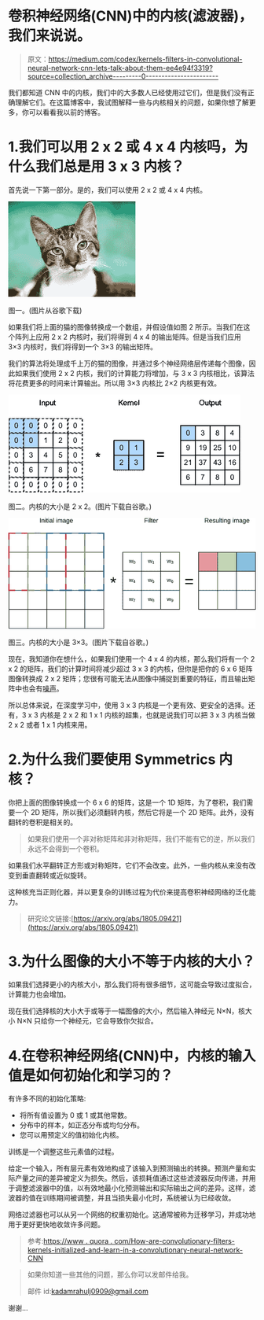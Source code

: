 # 卷积神经网络(CNN)中的内核(滤波器)，我们来说说。

> 原文：<https://medium.com/codex/kernels-filters-in-convolutional-neural-network-cnn-lets-talk-about-them-ee4e94f3319?source=collection_archive---------0----------------------->

我们都知道 CNN 中的内核，我们中的大多数人已经使用过它们，但是我们没有正确理解它们。在这篇博客中，我试图解释一些与内核相关的问题，如果你想了解更多，你可以看看我以前的博客。

# 1.我们可以用 2 x 2 或 4 x 4 内核吗，为什么我们总是用 3 x 3 内核？

首先说一下第一部分。是的，我们可以使用 2 x 2 或 4 x 4 内核。

![](img/ab14be31ca3a3dec026dd487f44367a6.png)

图一。(图片从谷歌下载)

如果我们将上面的猫的图像转换成一个数组，并假设值如图 2 所示。当我们在这个阵列上应用 2 x 2 内核时，我们将得到 4 x 4 的输出矩阵。但是当我们应用 3×3 内核时，我们将得到一个 3×3 的输出矩阵。

我们的算法将处理成千上万的猫的图像，并通过多个神经网络层传递每个图像，因此如果我们使用 2 x 2 内核，我们的计算能力将增加，与 3 x 3 内核相比，该算法将花费更多的时间来计算输出。所以用 3×3 内核比 2×2 内核更有效。

![](img/c03048319bda6cf1c55a0b54956c5f48.png)

图二。内核的大小是 2 x 2。(图片下载自谷歌。)

![](img/a0bbcdb4ee10b5fcf8ee31ee0828e113.png)

图三。内核的大小是 3×3。(图片下载自谷歌。)

现在，我知道你在想什么，如果我们使用一个 4 x 4 的内核，那么我们将有一个 2 x 2 的矩阵，我们的计算时间将减少超过 3 x 3 的内核，但你是把你的 6 x 6 矩阵图像转换成 2 x 2 矩阵；您很有可能无法从图像中捕捉到重要的特征，而且输出矩阵中也会有[噪声](https://www.google.com/search?q=noise+in+deep+learning&oq=noice+in+dee&aqs=chrome.1.69i57j0i13j0i13i30j0i10i22i30j0i5i13i30j0i8i13i30l2.7090j0j7&sourceid=chrome&ie=UTF-8)。

所以总体来说，在深度学习中，使用 3 x 3 内核是一个更有效、更安全的选择。还有，3 x 3 内核是 2 x 2 和 1 x 1 内核的超集，也就是说我们可以把 3 x 3 内核当做 2 x 2 或者 1 x 1 内核来用。

# 2.为什么我们要使用 Symmetrics 内核？

你把上面的图像转换成一个 6 x 6 的矩阵，这是一个 1D 矩阵，为了卷积，我们需要一个 2D 矩阵，所以我们必须翻转内核，然后它将是一个 2D 矩阵。此外，没有翻转的卷积是相关的。

> 如果我们使用一个非对称矩阵和非对称矩阵，我们不能有它的逆，所以我们永远不会得到一个卷积。

如果我们水平翻转正方形或对称矩阵，它们不会改变。此外，一些内核从来没有改变到垂直翻转或近似旋转。

这种核充当正则化器，并以更复杂的训练过程为代价来提高卷积神经网络的泛化能力。

> 研究论文链接:[https://arxiv.org/abs/1805.09421](https://arxiv.org/abs/1805.09421)

# 3.为什么图像的大小不等于内核的大小？

如果我们选择更小的内核大小，那么我们将有很多细节，这可能会导致过度拟合，计算能力也会增加。

现在我们选择核的大小大于或等于一幅图像的大小，然后输入神经元 N×N，核大小 N×N 只给你一个神经元，它会导致你欠拟合。

# 4.在**卷积神经网络(CNN)中，内核的输入值是如何初始化和学习的？**

有许多不同的初始化策略:

*   将所有值设置为 0 或 1 或其他常数。
*   分布中的样本，如正态分布或均匀分布。
*   您可以用预定义的值初始化内核。

训练是一个调整这些元素值的过程。

给定一个输入，所有层元素有效地构成了该输入到预测输出的转换。预测产量和实际产量之间的差异被定义为损失。然后，该损耗值通过这些滤波器反向传递，并用于调整滤波器中的值，以有效地最小化预测输出和实际输出之间的差异。这样，滤波器的值在训练期间被调整，并且当损失最小化时，系统被认为已经收敛。

网络过滤器也可以从另一个网络的权重初始化。这通常被称为迁移学习，并成功地用于更好更快地收敛许多问题。

> 参考:[https://www . quora . com/How-are-convolutionary-filters-kernels-initialized-and-learn-in-a-convolutionary-neural-network-CNN](https://www.quora.com/How-are-convolutional-filters-kernels-initialized-and-learned-in-a-convolutional-neural-network-CNN)

> 如果你知道一些其他的问题，那么你可以发邮件给我。
> 
> 邮件 id:kadamrahulj0909@gmail.com

谢谢…